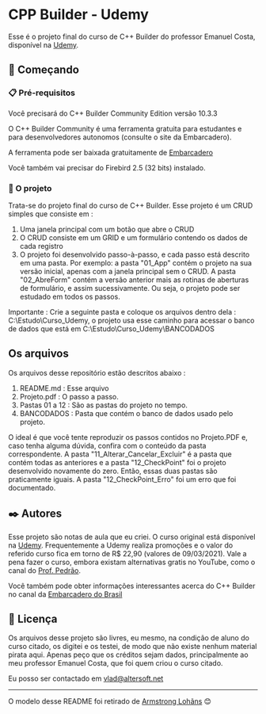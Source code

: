 # CPP Builder - Udemy

Esse é o projeto final do curso de C++ Builder do professor Emanuel Costa, disponível na [Udemy](https://www.udemy.com/course/c-builder-e-firebird/).

## 🚀 Começando

### 📋 Pré-requisitos

Você precisará do C++ Builder Community Edition versão 10.3.3

O C++ Builder Community é uma ferramenta gratuita para estudantes e para desenvolvedores autonomos (consulte o site da Embarcadero).

A ferramenta pode ser baixada gratuitamente de [Embarcadero](https://www.embarcadero.com/br/products/cbuilder/starter)

Você também vai precisar do Firebird 2.5 (32 bits) instalado.  


### 🔧 O projeto

Trata-se do projeto final do curso de C++ Builder. Esse projeto é um CRUD simples que consiste em :

1. Uma janela principal com um botão que abre o CRUD
1. O CRUD consiste em um GRID e um formulário contendo os dados de cada registro
1. O projeto foi desenvolvido passo-à-passo, e cada passo está descrito em uma pasta. Por exemplo: a pasta "01_App" contém o projeto na sua versão inicial, apenas com a janela principal sem o CRUD. A pasta "02_AbreForm" contém a versão anterior mais as rotinas de aberturas de formulário, e assim sucessivamente. Ou seja, o projeto pode ser estudado em todos os passos. 

Importante : Crie a seguinte pasta e coloque os arquivos dentro dela : C:\Estudo\Curso_Udemy, o projeto usa esse caminho para acessar o banco de dados que está em C:\Estudo\Curso_Udemy\BANCODADOS

## Os arquivos

Os arquivos desse repositório estão descritos abaixo :

1. README.md : Esse arquivo
1. Projeto.pdf : O passo a passo.
1. Pastas 01 a 12 : São as pastas do projeto no tempo. 
1. BANCODADOS : Pasta que contém o banco de dados usado pelo projeto.

O ideal é que você tente reproduzir os passos contidos no Projeto.PDF e, caso tenha alguma dúvida, confira com o conteúdo da pasta correspondente. A pasta "11_Alterar_Cancelar_Excluir" é a pasta que contém todas as anteriores e a pasta "12_CheckPoint" foi o projeto desenvolvido novamente do zero. Então, essas duas pastas
são praticamente iguais. A pasta "12_CheckPoint_Erro" foi um erro que foi documentado.

## ✒️ Autores

Esse projeto são notas de aula que eu criei. O curso original está disponível na [Udemy](https://www.udemy.com/course/c-builder-e-firebird/). Frequentemente a Udemy realiza promoções e o valor do referido curso fica em torno de R$ 22,90 (valores de 09/03/2021). Vale a pena fazer o curso, embora existam alternativas gratis no YouTube, como o canal do [Prof. Pedrão](https://www.youtube.com/channel/UC6euk_jAO0-H2VwjBZMzuiQ).

Você também pode obter informações interessantes acerca do C++ Builder no canal da [Embarcadero do Brasil](https://www.youtube.com/channel/UC7zd5W1fyWfCbMVGWGXB92A) 

## 📄 Licença

Os arquivos desse projeto são livres, eu mesmo, na condição de aluno do curso citado, os digitei e os testei, de modo que não existe nenhum material pirata aqui. Apenas peço que os créditos sejam dados, principalmente ao meu professor Emanuel Costa, que foi quem criou o curso citado. 

Eu posso ser contactado em vlad@altersoft.net


---
O modelo desse README foi retirado de [Armstrong Lohãns](https://gist.github.com/lohhans/f8da0b147550df3f96914d3797e9fb89) 😊
